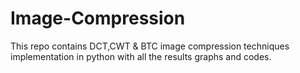 # Image-Compression
This repo contains DCT,CWT &amp; BTC image compression techniques implementation in python with all the results graphs and codes.
